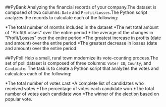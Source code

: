 ##PyBank
Analyzing the financial records of your company.The dataset is composed of two columns: `Date` and `Profit/Losses`.The Python script analyzes the records to calculate each of the following:

*The total number of months included in the dataset
*The net total amount of "Profit/Losses" over the entire period
*The average of the changes in "Profit/Losses" over the entire period
*The greatest increase in profits (date and amount) over the entire period
*The greatest decrease in losses (date and amount) over the entire period


##PyPoll
Help a small, rural town modernize its vote-counting process.The set of poll dataset is composed of three columns: `Voter ID`, `County`, and `Candidate`. The task is to create a Python script that analyzes the votes and calculates each of the following:

*The total number of votes cast
*A complete list of candidates who received votes
*The percentage of votes each candidate won
*The total number of votes each candidate won
*The winner of the election based on popular vote.
